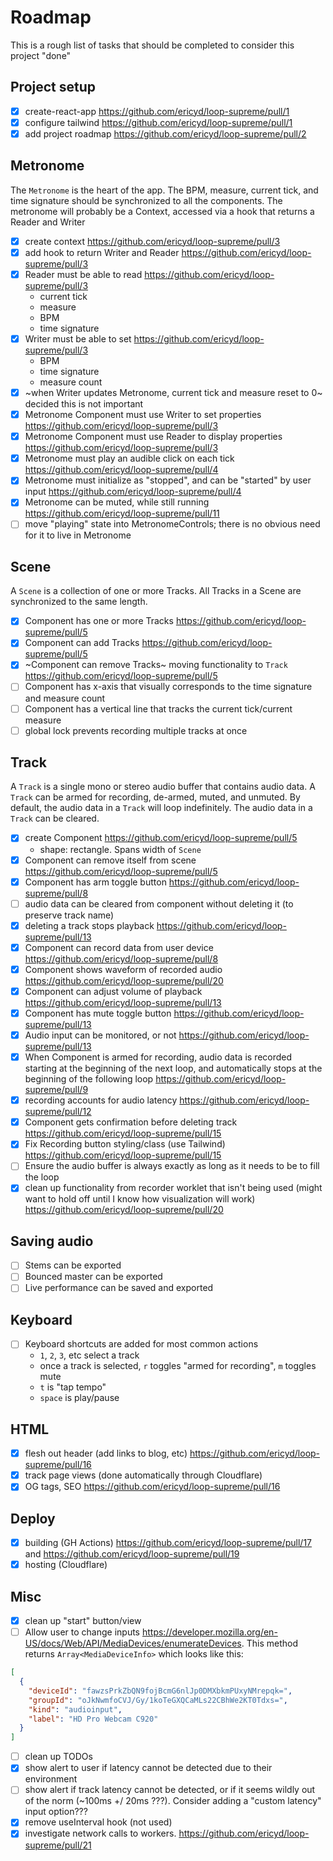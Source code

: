 # Roadmap

This is a rough list of tasks that should be completed to consider this project "done"

## Project setup

- [x] create-react-app https://github.com/ericyd/loop-supreme/pull/1
- [x] configure tailwind https://github.com/ericyd/loop-supreme/pull/1
- [x] add project roadmap https://github.com/ericyd/loop-supreme/pull/2

## Metronome

The `Metronome` is the heart of the app. The BPM, measure, current tick, and time signature should be synchronized to all the components. The metronome will probably be a Context, accessed via a hook that returns a Reader and Writer

- [x] create context https://github.com/ericyd/loop-supreme/pull/3
- [x] add hook to return Writer and Reader https://github.com/ericyd/loop-supreme/pull/3
- [x] Reader must be able to read https://github.com/ericyd/loop-supreme/pull/3
  - current tick
  - measure
  - BPM
  - time signature
- [x] Writer must be able to set https://github.com/ericyd/loop-supreme/pull/3
  - BPM
  - time signature
  - measure count
- [x] ~when Writer updates Metronome, current tick and measure reset to 0~ decided this is not important
- [x] Metronome Component must use Writer to set properties https://github.com/ericyd/loop-supreme/pull/3
- [x] Metronome Component must use Reader to display properties https://github.com/ericyd/loop-supreme/pull/3
- [x] Metronome must play an audible click on each tick https://github.com/ericyd/loop-supreme/pull/4
- [x] Metronome must initialize as "stopped", and can be "started" by user input https://github.com/ericyd/loop-supreme/pull/4
- [x] Metronome can be muted, while still running https://github.com/ericyd/loop-supreme/pull/11
- [ ] move "playing" state into MetronomeControls; there is no obvious need for it to live in Metronome

## Scene

A `Scene` is a collection of one or more Tracks. All Tracks in a Scene are synchronized to the same length.

- [x] Component has one or more Tracks https://github.com/ericyd/loop-supreme/pull/5
- [x] Component can add Tracks https://github.com/ericyd/loop-supreme/pull/5
- [x] ~Component can remove Tracks~ moving functionality to `Track` https://github.com/ericyd/loop-supreme/pull/5
- [ ] Component has x-axis that visually corresponds to the time signature and measure count
- [ ] Component has a vertical line that tracks the current tick/current measure
- [ ] global lock prevents recording multiple tracks at once

## Track

A `Track` is a single mono or stereo audio buffer that contains audio data. A `Track` can be armed for recording, de-armed, muted, and unmuted. By default, the audio data in a `Track` will loop indefinitely. The audio data in a `Track` can be cleared.

- [x] create Component https://github.com/ericyd/loop-supreme/pull/5
  - shape: rectangle. Spans width of `Scene`
- [x] Component can remove itself from scene https://github.com/ericyd/loop-supreme/pull/5
- [x] Component has arm toggle button https://github.com/ericyd/loop-supreme/pull/8
- [ ] audio data can be cleared from component without deleting it (to preserve track name)
- [x] deleting a track stops playback https://github.com/ericyd/loop-supreme/pull/13
- [x] Component can record data from user device https://github.com/ericyd/loop-supreme/pull/8
- [x] Component shows waveform of recorded audio https://github.com/ericyd/loop-supreme/pull/20
- [x] Component can adjust volume of playback https://github.com/ericyd/loop-supreme/pull/13
- [x] Component has mute toggle button https://github.com/ericyd/loop-supreme/pull/13
- [x] Audio input can be monitored, or not https://github.com/ericyd/loop-supreme/pull/13
- [x] When Component is armed for recording, audio data is recorded starting at the beginning of the next loop, and automatically stops at the beginning of the following loop https://github.com/ericyd/loop-supreme/pull/9
- [x] recording accounts for audio latency https://github.com/ericyd/loop-supreme/pull/12
- [x] Component gets confirmation before deleting track https://github.com/ericyd/loop-supreme/pull/15
- [x] Fix Recording button styling/class (use Tailwind) https://github.com/ericyd/loop-supreme/pull/15
- [ ] Ensure the audio buffer is always exactly as long as it needs to be to fill the loop
- [x] clean up functionality from recorder worklet that isn't being used (might want to hold off until I know how visualization will work) https://github.com/ericyd/loop-supreme/pull/20

## Saving audio

- [ ] Stems can be exported
- [ ] Bounced master can be exported
- [ ] Live performance can be saved and exported

## Keyboard

- [ ] Keyboard shortcuts are added for most common actions
  - `1`, `2`, `3`, etc select a track
  - once a track is selected, `r` toggles "armed for recording", `m` toggles mute
  - `t` is "tap tempo"
  - `space` is play/pause

## HTML

- [x] flesh out header (add links to blog, etc) https://github.com/ericyd/loop-supreme/pull/16
- [x] track page views (done automatically through Cloudflare)
- [x] OG tags, SEO https://github.com/ericyd/loop-supreme/pull/16

## Deploy

- [x] building (GH Actions) https://github.com/ericyd/loop-supreme/pull/17 and https://github.com/ericyd/loop-supreme/pull/19
- [x] hosting (Cloudflare)

## Misc

- [x] clean up "start" button/view
- [ ] Allow user to change inputs https://developer.mozilla.org/en-US/docs/Web/API/MediaDevices/enumerateDevices. This method returns `Array<MediaDeviceInfo>` which looks like this:

```json
[
  {
    "deviceId": "fawzsPrkZbQN9fojBcmG6nlJp0DMXbkmPUxyNMrepqk=",
    "groupId": "oJkNwmfoCVJ/Gy/1koTeGXQCaMLs22CBhWe2KT0Tdxs=",
    "kind": "audioinput",
    "label": "HD Pro Webcam C920"
  }
]
```

- [ ] clean up TODOs
- [x] show alert to user if latency cannot be detected due to their environment
- [ ] show alert if track latency cannot be detected, or if it seems wildly out of the norm (~100ms +/ 20ms ???). Consider adding a "custom latency" input option???
- [x] remove useInterval hook (not used)
- [x] investigate network calls to workers. https://github.com/ericyd/loop-supreme/pull/21
